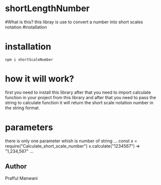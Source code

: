 # shortLengthNumber
#What is this?
this libray is use to convert a number into short scales notation
#installation
# installation
`npm i shortScaleNumber`
# how it will work?
 first you need to install this library after that you need to import calculate function in your project from this library and after that you need to pass the string to 
 calculate function it will return the short scale notation number in the string format.
# parameters
  there is only one parameter whish is number of string
  ...
  const x = require("Calculate_short_scale_number")
  x.calculate("1234567") => "1,234,567"
  ...
## Author
Prafful Manwani
